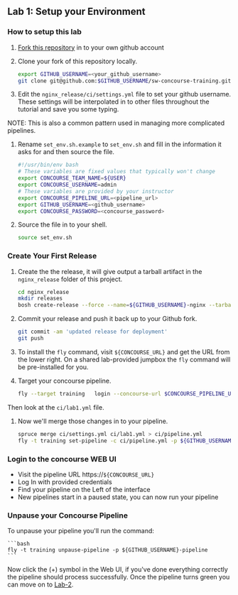## Lab 1: Setup your Environment

### How to setup this lab

1. [Fork this repository](https://help.github.com/articles/fork-a-repo/) in to your own github account
1. Clone your fork of this repository locally.

    ```bash
    export GITHUB_USERNAME=<your_github_username>
    git clone git@github.com:$GITHUB_USERNAME/sw-concourse-training.git
    ```

1. Edit the `nginx_release/ci/settings.yml` file to set your github username. These settings will be interpolated in to other files throughout the tutorial and save you some typing.

NOTE: This is also a common pattern used in managing more complicated pipelines.

1. Rename `set_env.sh.example` to `set_env.sh` and fill in the information it asks for and then source the file.

    ```bash
    #!/usr/bin/env bash
    # These variables are fixed values that typically won't change
    export CONCOURSE_TEAM_NAME=${USER}
    export CONCOURSE_USERNAME=admin
    # These variables are provided by your instructor
    export CONCOURSE_PIPELINE_URL=<pipeline_url>
    export GITHUB_USERNAME=<github_username>
    export CONCOURSE_PASSWORD=<concourse_password>
    ```

1. Source the file in to your shell.

    ```bash
    source set_env.sh 
    ```

### Create Your First Release

1. Create the the release, it will give output a tarball artifact in the `nginx_release` folder of this project.
  
    ```bash
    cd nginx_release
    mkdir releases
    bosh create-release --force --name=${GITHUB_USERNAME}-nginx --tarball releases/release.gz --timestamp-version 
    ```

1. Commit your release and push it back up to your Github fork.

    ```bash
    git commit -am 'updated release for deployment'
    git push
    ```

1. To install the `fly` command, visit `${CONCOURSE_URL}` and get the URL from the lower right. On a shared lab-provided jumpbox the `fly` command will be pre-installed for you.

1. Target your concourse pipeline.

    ```bash
    fly --target training   login --concourse-url $CONCOURSE_PIPELINE_URL -k  -n $CONCOURSE_TEAM_NAME  -u $CONCOURSE_USERNAME -p $CONCOURSE_PASSWORD
    ```
Then look at the `ci/lab1.yml` file.

1. Now we'll merge those changes in to your pipeline.

    ```bash 
    spruce merge ci/settings.yml ci/lab1.yml > ci/pipeline.yml
    fly -t training set-pipeline -c ci/pipeline.yml -p ${GITHUB_USERNAME}-pipeline
    ```

### Login to the concourse WEB UI

  * Visit the pipeline URL https://`${CONCOURSE_URL}`
  * Log In with provided credentials
  * Find your pipeline on the Left of the interface
  * New pipelines start in a paused state, you can now run your pipeline

### Unpause your Concourse Pipeline

To unpause your pipeline you'll run the command:

    ```bash
    fly -t training unpause-pipeline -p ${GITHUB_USERNAME}-pipeline
    ```

Now click the (+) symbol in the Web UI, if you've done everything correctly the pipeline should process successfully. Once the pipeline turns green you can move on to [Lab-2](lab-2.md).
